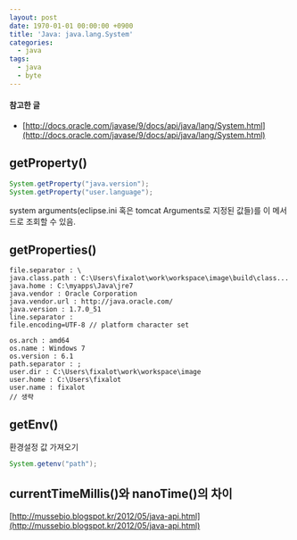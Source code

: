```yaml
---
layout: post
date: 1970-01-01 00:00:00 +0900
title: 'Java: java.lang.System'
categories:
  - java
tags:
  - java
  - byte
---
```


#### 참고한 글
- [http://docs.oracle.com/javase/9/docs/api/java/lang/System.html](http://docs.oracle.com/javase/9/docs/api/java/lang/System.html)

## getProperty()
```java
System.getProperty("java.version");
System.getProperty("user.language");
```
system arguments(eclipse.ini 혹은 tomcat Arguments로 지정된 값들)를 이 메서드로 조회할 수 있음.

## getProperties()
```
file.separator : \
java.class.path : C:\Users\fixalot\work\workspace\image\build\class...
java.home : C:\myapps\Java\jre7
java.vendor : Oracle Corporation
java.vendor.url : http://java.oracle.com/
java.version : 1.7.0_51
line.separator :
file.encoding=UTF-8 // platform character set

os.arch : amd64
os.name : Windows 7
os.version : 6.1
path.separator : ;
user.dir : C:\Users\fixalot\work\workspace\image
user.home : C:\Users\fixalot
user.name : fixalot
// 생략
```

## getEnv()
환경설정 값 가져오기
```java
System.getenv("path");
```

## currentTimeMillis()와 nanoTime()의 차이
[http://mussebio.blogspot.kr/2012/05/java-api.html](http://mussebio.blogspot.kr/2012/05/java-api.html)
